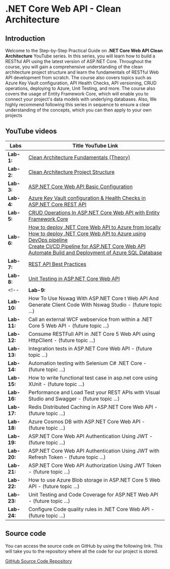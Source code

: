 # .NET Core Web API - Clean Architecture

## Introduction

Welcome to the Step-by-Step Practical Guide on **.NET Core Web API Clean Architecture** YouTube series. In this series, you will learn how to build a RESTful API using the latest version of ASP.NET Core.
Throughout the course, you will gain a comprehensive understanding of the clean architecture project structure and learn the fundamentals of RESTful Web API development from scratch.
The course also covers topics such as Azure Key Vault configuration, API Health Checks, API versioning, CRUD operations, deploying to Azure, Unit Testing, and more. The course also covers the usage of Entity Framework Core, which will enable you to connect your project's data models with underlying databases. Also,
We highly recommend following this series in sequence to ensure a clear understanding of the concepts, which you can then apply to your own projects

<!-- This course is designed to help you become a proficient .NET Core backend developer in the Microsoft technology stack.  -->

## YouTube videos

| **Labs**            | **Title YouTube Link**                                                                              |
| --------------------| --------------------------------------------------------------------------------------------------- |
| **Lab-1:**          | <a href="https://www.youtube.com/watch?v=TEeb0Hba8jI" target="_blank">Clean Architecture Fundamentals (Theory)</a>              |
| **Lab-2:**          | <a href="https://www.youtube.com/watch?v=es-nbJsDp-g" target="_blank">Clean Architecture Project Structure</a>              |
| **Lab-3:**          | <a href="https://www.youtube.com/watch?v=X5c9eN99n5M" target="_blank">ASP.NET Core Web API Basic Configuration</a>              |
| **Lab-4:**          | <a href="https://www.youtube.com/watch?v=DskTR7SKT7E" target="_blank">Azure Key Vault configuration & Health Checks in ASP.NET Core REST API</a>              |
| **Lab-5:**          | <a href="https://www.youtube.com/watch?v=SIOpdKb48qo" target="_blank">CRUD Operations In ASP.NET Core Web API with Entity Framework Core</a>              |
| **Lab-6:**          | <a href="https://www.youtube.com/watch?v=vT4_FwUeOJg" target="_blank">How to deploy .NET Core Web API to Azure from locally <br /> How to deploy .NET Core Web API to Azure using DevOps pipeline <br /> Create CI/CD Pipeline for ASP.NET Core Web API <br /> Automate Build and Deployment of Azure SQL Database</a>              |
| **Lab-7:**          | <a href="https://www.youtube.com/watch?v=bk05z8bdvYQ" target="_blank">REST API Best Practices </a>              |
| **Lab-8:**          | <a href="https://www.youtube.com/watch?v=YxXf9Tc-Kj4" target="_blank">Unit Testing in ASP.NET Core Web API </a>              |
<!-- | **Lab-9:**          | Fluent Validation in .NET Core Web API - (future topic ...)                 |
| **Lab-10:**          | How To Use Nswag With ASP.NET Core t Web API And Generate Client Code With Nswag Studio - (future topic ...)                 |
| **Lab-11:**          | Call an external WCF webservice from within a .NET Core 5 Web API - (future topic ...)                 |
| **Lab-12:**          | Consume RESTFull API in .NET Core 5 Web API using HttpClient - (future topic ...)                 |
| **Lab-13:**          | Integration tests in ASP.NET Core Web API - (future topic ...)                 |
| **Lab-14:**          | Automation testing with Selenium C# .NET Core - (future topic ...)                 |
| **Lab-15:**          | How to write functional test case in asp.net core using XUnit - (future topic ...)                 |
| **Lab-16:**          | Performance and Load Test your REST APIs with Visual Studio and Swagger - (future topic ...)                 |
| **Lab-17:**          | Redis Distributed Caching in ASP.NET Core Web API - (future topic ...)                 |
| **Lab-18:**          | Azure Cosmos DB with ASP.NET Core Web API - (future topic ...)                 |
| **Lab-19:**          | ASP.NET Core Web API Authentication Using JWT - (future topic ...)                 |
| **Lab-20:**          | ASP.NET Core Web API Authentication Using JWT with Refresh Token - (future topic ...)                 |
| **Lab-21:**          | ASP.NET Core Web API Authorization Using JWT Token - (future topic ...)                 |
| **Lab-22:**          | How to use Azure Blob storage in ASP.NET Core 5 Web API - (future topic ...)                 |
| **Lab-23:**          | Unit Testing and Code Coverage for ASP.NET Web API - (future topic ...)                 |
| **Lab-24:**          | Configure Code quality rules in .NET Core Web API - (future topic ...)                 | -->

## Source code

You can access the source code on GitHub by using the following link. This will take you to the repository where all the code for our project is stored. 

<a href="https://github.com/akeesari/feedbackservice/" target="_blank">GitHub Source Code Repository</a>

